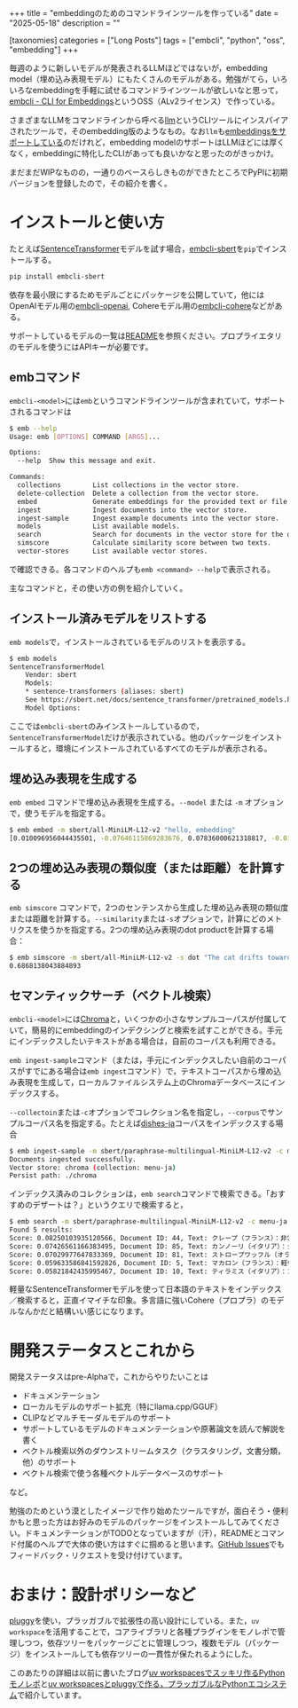 +++
title = "embeddingのためのコマンドラインツールを作っている"
date = "2025-05-18"
description = ""

[taxonomies]
categories = ["Long Posts"]
tags = ["embcli", "python", "oss", "embedding"]
+++

毎週のように新しいモデルが発表されるLLMほどではないが，embedding model（埋め込み表現モデル）にもたくさんのモデルがある。勉強がてら，いろいろなembeddingを手軽に試せるコマンドラインツールが欲しいなと思って，[embcli - CLI for Embeddings](https://github.com/mocobeta/embcli)というOSS（ALv2ライセンス）で作っている。

さまざまなLLMをコマンドラインから呼べる[llm](https://github.com/simonw/llm)というCLIツールにインスパイアされたツールで，そのembedding版のようなもの。なお`llm`も[embeddingsをサポートしている](https://llm.datasette.io/en/stable/embeddings/index.html)のだけれど，embedding modelのサポートはLLMほどには厚くなく，embeddingに特化したCLIがあっても良いかなと思ったのがきっかけ。

まだまだWIPなものの，一通りのベースらしきものができたところでPyPIに初期バージョンを登録したので，その紹介を書く。

# インストールと使い方

たとえば[SentenceTransformer](https://sbert.net/index.html)モデルを試す場合，[embcli-sbert](https://pypi.org/project/embcli-sbert/)を`pip`でインストールする。

```bash
pip install embcli-sbert
```

依存を最小限にするためモデルごとにパッケージを公開していて，他にはOpenAIモデル用の[embcli-openai](https://pypi.org/project/embcli-openai/), Cohereモデル用の[embcli-cohere](https://pypi.org/project/embcli-cohere/)などがある。

サポートしているモデルの一覧は[README](https://github.com/mocobeta/embcli)を参照ください。プロプライエタリのモデルを使うにはAPIキーが必要です。

## embコマンド

`embcli-<model>`には`emb`というコマンドラインツールが含まれていて，サポートされるコマンドは

```bash
$ emb --help
Usage: emb [OPTIONS] COMMAND [ARGS]...

Options:
  --help  Show this message and exit.

Commands:
  collections        List collections in the vector store.
  delete-collection  Delete a collection from the vector store.
  embed              Generate embeddings for the provided text or file...
  ingest             Ingest documents into the vector store.
  ingest-sample      Ingest example documents into the vector store.
  models             List available models.
  search             Search for documents in the vector store for the query.
  simscore           Calculate similarity score between two texts.
  vector-stores      List available vector stores.
```

で確認できる。各コマンドのヘルプも`emb <command> --help`で表示される。

主なコマンドと，その使い方の例を紹介していく。

## インストール済みモデルをリストする

`emb models`で，インストールされているモデルのリストを表示する。

```bash
$ emb models
SentenceTransformerModel
    Vendor: sbert
    Models:
    * sentence-transformers (aliases: sbert)
    See https://sbert.net/docs/sentence_transformer/pretrained_models.html for available models.
    Model Options:
```

ここでは`embcli-sbert`のみインストールしているので，`SentenceTransformerModel`だけが表示されている。他のパッケージをインストールすると，環境にインストールされているすべてのモデルが表示される。

## 埋め込み表現を生成する

`emb embed` コマンドで埋め込み表現を生成する。`--model` または `-m` オプションで，使うモデルを指定する。

```bash
$ emb embed -m sbert/all-MiniLM-L12-v2 "hello, embedding"
[0.010096956044435501, -0.07646115869283676, 0.07836000621318817, -0.017467740923166275, -0.08471577614545822, -0.08252009749412537, -0.021875102072954178, -0.04600825533270836, 0.002717185765504837, 0.04721956327557564, 0.05318789556622505, -0.011195648461580276, 0.07706273347139359, -0.02276509813964367, ...
```

## 2つの埋め込み表現の類似度（または距離）を計算する

`emb simscore` コマンドで，2つのセンテンスから生成した埋め込み表現の類似度または距離を計算する。`--similarity`または`-s`オプションで，計算にどのメトリクスを使うかを指定する。2つの埋め込み表現のdot productを計算する場合：

```bash
$ emb simscore -m sbert/all-MiniLM-L12-v2 -s dot "The cat drifts toward sleep." "Sleep dances in the cat's eyes."
0.6868138043884893
```

## セマンティックサーチ（ベクトル検索）

`embcli-<model>`には[Chroma](https://github.com/chroma-core/chroma)と，いくつかの小さなサンプルコーパスが付属していて，簡易的にembeddingのインデクシングと検索を試すことができる。手元にインデックスしたいテキストがある場合は，自前のコーパスも利用できる。

`emb ingest-sample`コマンド（または，手元にインデックスしたい自前のコーパスがすでにある場合は`emb ingest`コマンド）で，テキストコーパスから埋め込み表現を生成して，ローカルファイルシステム上のChromaデータベースにインデックスする。

`--collectoin`または`-c`オプションでコレクション名を指定し，`--corpus`でサンプルコーパス名を指定する。たとえば[dishes-ja](https://github.com/mocobeta/embcli/blob/main/packages/embcli-core/src/embcli_core/synth_data/dishes-ja.csv)コーパスをインデックスする場合

```bash
$ emb ingest-sample -m sbert/paraphrase-multilingual-MiniLM-L12-v2 -c menu-ja --corpus dishes-ja
Documents ingested successfully.
Vector store: chroma (collection: menu-ja)
Persist path: ./chroma
```

インデックス済みのコレクションは，`emb search`コマンドで検索できる。「おすすめのデザートは？」というクエリで検索すると，

```bash
$ emb search -m sbert/paraphrase-multilingual-MiniLM-L12-v2 -c menu-ja -q "おすすめのデザートは？"
Found 5 results:
Score: 0.08250103935120566, Document ID: 44, Text: クレープ（フランス）：非常に薄く繊細なパンケーキ。軽い生地で、甘くフルーツジャムやチョコレート、またはチーズ、ハム、野菜を詰めて提供されます。多用途で美味しい。
Score: 0.07426561166383495, Document ID: 85, Text: カンノーリ（イタリア）：シチリアの伝統的なデザート。筒状の生地を揚げたシェルに、甘いクリーム状のフィリング（リコッタチーズ）を詰めたお菓子。カリッとしたシェルと滑らかなフィリングが特徴です。
Score: 0.07029977647833369, Document ID: 81, Text: ストロープワッフル（オランダ）：薄いワッフル生地にキャラメルシロップを挟んだ焼き菓子。もちもちとした甘さで、温かい飲み物と一緒に楽しむことが多い。
Score: 0.059633586841592826, Document ID: 5, Text: マカロン（フランス）：軽いアーモンドメレンゲのシェルに、濃厚なクリームやガナッシュのフィリングを詰めた、色鮮やかで繊細なスイーツ。サクサクのシェルが柔らかくモチモチした内側に溶け込み、食感と視覚の絶妙なハーモニーを楽しめます。
Score: 0.05821842435995467, Document ID: 10, Text: ティラミス（イタリア）：コーヒーに浸したレディフィンガー、マスカルポーネチーズ、泡立てた卵、ココアパウダーの層からなる贅沢なデザート。クリーミーで濃厚な香りのこのデザートは、その名前の通り「元気を出そう」という意味で、純粋な至福の味わいを提供します。
```

軽量なSentenceTransformerモデルを使って日本語のテキストをインデックス／検索すると，正直イマイチな印象。多言語に強いCohere（プロプラ）のモデルなんかだと結構いい感じになります。

# 開発ステータスとこれから

開発ステータスはpre-Alphaで，これからやりたいことは

- ドキュメンテーション
- ローカルモデルのサポート拡充（特にllama.cpp/GGUF）
- CLIPなどマルチモーダルモデルのサポート
- サポートしているモデルのドキュメンテーションや原著論文を読んで解説を書く
- ベクトル検索以外のダウンストリームタスク（クラスタリング，文書分類，他）のサポート
- ベクトル検索で使う各種ベクトルデータベースのサポート

など。

勉強のためという漠としたイメージで作り始めたツールですが，面白そう・便利かもと思った方はお好みのモデルのパッケージをインストールしてみてください。ドキュメンテーションがTODOとなっていますが（汗），READMEとコマンド付属のヘルプで大体の使い方はすぐに掴めると思います。[GitHub Issues](https://github.com/mocobeta/embcli/issues)でもフィードバック・リクエストを受け付けています。

# おまけ：設計ポリシーなど

[pluggy](https://pluggy.readthedocs.io/en/latest/)を使い，プラッガブルで拡張性の高い設計にしている。また，`uv workspace`を活用することで，コアライブラリと各種プラグインをモノレポで管理しつつ，依存ツリーをパッケージごとに管理しつつ，複数モデル（パッケージ）をインストールしても依存ツリーの一貫性が保たれるようにした。

このあたりの詳細は以前に書いたブログ[uv workspacesでスッキリ作るPythonモノレポ](https://blog.mocobeta.dev/posts/20250427-entry-monorepo-with-uv-workspaces/)と[uv workspacesとpluggyで作る，プラッガブルなPythonエコシステム](https://blog.mocobeta.dev/posts/20250429-entry-pluggy-uv-workspace/)で紹介しています。


